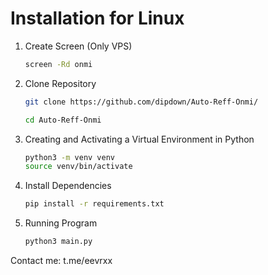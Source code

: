 # Installation for Linux
1. Create Screen (Only VPS)
   ```sh
   screen -Rd onmi
   ```
2. Clone Repository
   ```sh
   git clone https://github.com/dipdown/Auto-Reff-Onmi/
   ```
   ```sh
   cd Auto-Reff-Onmi
   ```
3. Creating and Activating a Virtual Environment in Python
   ```sh
   python3 -m venv venv
   source venv/bin/activate
   ```
4. Install Dependencies
   ```sh
   pip install -r requirements.txt
   ```
6. Running Program
   ```sh
   python3 main.py
   ```

Contact me: t.me/eevrxx
